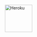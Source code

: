 <a href="https://heroku.com/deploy?template=https://github.com/TEAMXD9/AYUSHXpro"><img align="center" alt="Heroku" width="92px" src="https://www.nicepng.com/png/full/223-2233246_heroku-logo-salesforce-heroku.png"></p>
